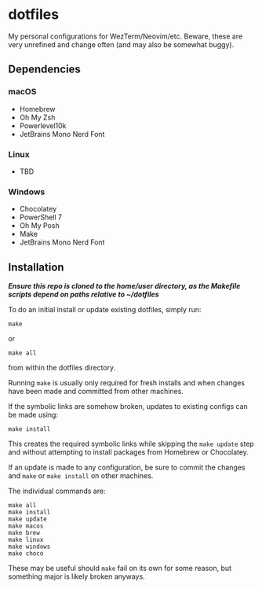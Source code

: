 # dotfiles
My personal configurations for WezTerm/Neovim/etc.
Beware, these are very unrefined and change often (and may also be somewhat buggy).

## Dependencies
### macOS
- Homebrew
- Oh My Zsh
- Powerlevel10k
- JetBrains Mono Nerd Font

### Linux
- TBD

### Windows
- Chocolatey
- PowerShell 7
- Oh My Posh
- Make
- JetBrains Mono Nerd Font

## Installation
***Ensure this repo is cloned to the home/user directory, as the Makefile scripts depend on paths relative to ~/dotfiles***

To do an initial install or update existing dotfiles, simply run:
```
make
```
or
```
make all
```
from within the dotfiles directory.

Running `make` is usually only required for fresh installs and when changes have been made and committed from other machines.

If the symbolic links are somehow broken, updates to existing configs can be made using:
```
make install
```
This creates the required symbolic links while skipping the `make update` step and without attempting to install packages from Homebrew or Chocolatey.

If an update is made to any configuration, be sure to commit the changes and `make` or `make install` on other machines.

The individual commands are:
```
make all
make install
make update
make macos
make brew
make linux
make windows
make choco
```
These may be useful should `make` fail on its own for some reason, but something major is likely broken anyways.
